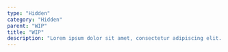 ```yaml
---
type: "Hidden"
category: "Hidden"
parent: "WIP"
title: "WIP"
description: "Lorem ipsum dolor sit amet, consectetur adipiscing elit. Nunc tempus laoreet leo sit amet iaculis."
---
```


<demo>
  <demoinline src="vanilla/components/core/toggle/animation-css-multiple">
  </demoinline>
  <demoinline src="vanilla/components/core/toggle/animation-css-inverse">
  </demoinline>
</demo>
